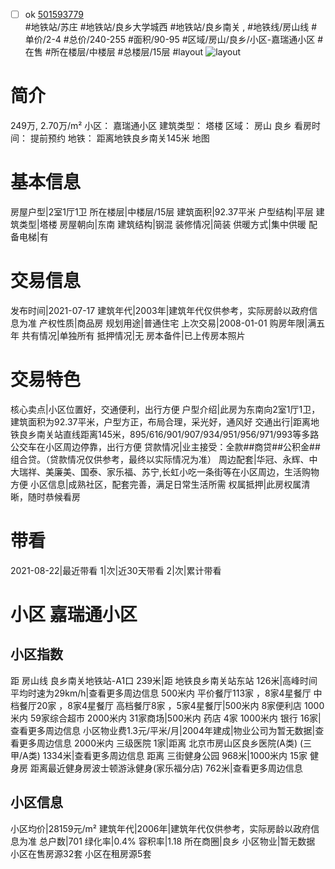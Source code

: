 - [ ] ok [501593779](https://bj.5i5j.com/ershoufang/501593779.html)  
 #地铁站/苏庄 #地铁站/良乡大学城西 #地铁站/良乡南关 ,  #地铁线/房山线
#单价/2-4 #总价/240-255 #面积/90-95   #区域/房山/良乡/小区-嘉瑞通小区 #在售 #所在楼层/中楼层 #总楼层/15层 #layout 
![layout](http://image2a.5i5j.com/bdir/layout/054ec0b77d6d45ad853ea7c81c1b65fe.jpg_P5.jpg) 
# 简介 
 249万,  2.70万/m² 
小区： 嘉瑞通小区
建筑类型： 塔楼
区域： 房山 良乡
看房时间： 提前预约
地铁： 距离地铁良乡南关145米 地图
# 基本信息 
 房屋户型|2室1厅1卫
所在楼层|中楼层/15层
建筑面积|92.37平米
户型结构|平层
建筑类型|塔楼
房屋朝向|东南
建筑结构|钢混
装修情况|简装
供暖方式|集中供暖
配备电梯|有
# 交易信息 
 发布时间|2021-07-17
建筑年代|2003年|建筑年代仅供参考，实际房龄以政府信息为准
产权性质|商品房
规划用途|普通住宅
上次交易|2008-01-01
购房年限|满五年
共有情况|单独所有
抵押情况|无
房本备件|已上传房本照片
# 交易特色 
 核心卖点|小区位置好，交通便利，出行方便
户型介绍|此房为东南向2室1厅1卫，建筑面积为92.37平米，户型方正，布局合理，采光好，通风好
交通出行|距离地铁良乡南关站直线距离145米，895/616/901/907/934/951/956/971/993等多路公交车在小区周边停靠，出行方便
贷款情况|业主接受：全款##商贷##公积金##组合贷。（贷款情况仅供参考，最终以实际情况为准）
周边配套|华冠、永辉、中大瑞祥、美廉美、国泰、家乐福、苏宁,长虹小吃一条街等在小区周边，生活购物方便
小区信息|成熟社区，配套完善，满足日常生活所需
权属抵押|此房权属清晰，随时恭候看房
# 带看 
 2021-08-22|最近带看	 1|次|近30天带看	 2|次|累计带看
# 小区 嘉瑞通小区
## 小区指数 
 距 房山线 良乡南关地铁站-A1口 239米|距 地铁良乡南关站东站 126米|高峰时间平均时速为29km/h|查看更多周边信息
500米内 平价餐厅113家 ，8家4星餐厅
中档餐厅20家 ，8家4星餐厅
高档餐厅8家 ，5家4星餐厅|500米内 8家便利店
1000米内 59家综合超市
2000米内 31家商场|500米内 药店 4家
1000米内 银行 16家|查看更多周边信息
小区物业费1.3元/平米/月|2004年建成|物业公司为暂无数据|查看更多周边信息
2000米内 三级医院 1家|距离 北京市房山区良乡医院(A类) (三甲/A类) 1334米|查看更多周边信息
距离 三街健身公园 968米|1000米内 15家 健身房
距离最近健身房波士顿游泳健身(家乐福分店) 762米|查看更多周边信息
## 小区信息 
 小区均价|28159元/m²
建筑年代|2006年|建筑年代仅供参考，实际房龄以政府信息为准
总户数|701
绿化率|0.4%
容积率|1.18
所在商圈|良乡
小区物业|暂无数据
小区在售房源32套
小区在租房源5套
